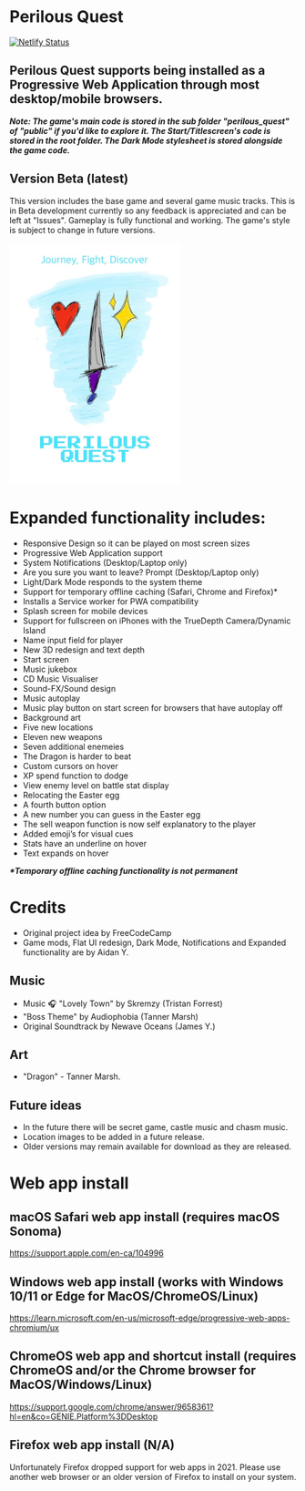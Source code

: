 # Perilous Quest

[![Netlify Status](https://api.netlify.com/api/v1/badges/05ef79ba-a166-4aeb-9e08-bba657c2d41a/deploy-status)](https://app.netlify.com/sites/perilous-quest/deploys)

## Perilous Quest supports being installed as a Progressive Web Application through most desktop/mobile browsers.

<i><b>
Note: The game's main code is stored in the sub folder "perilous_quest" of "public" if you'd like to explore it. The Start/Titlescreen's code is stored in the root folder. The Dark Mode stylesheet is stored alongside the game code.
</b></i>

## Version Beta (latest)

This version includes the base game and several game music tracks. This is in Beta development currently so any feedback is appreciated and can be left at "Issues". Gameplay is fully functional and working. The game's style is subject to change in future versions.

<img src="https://raw.githubusercontent.com/aidan-yip/dragon_slayer/main/public/pq_poster.jpg?raw=true" alt="Perilous Quest poster" width="300"/>
  
# Expanded functionality includes: 
<ul>
  <li>Responsive Design so it can be played on most screen sizes</li>
  <li>Progressive Web Application support</li>
  <li>System Notifications (Desktop/Laptop only)</li>
  <li>Are you sure you want to leave? Prompt (Desktop/Laptop only)</li>
  <li>Light/Dark Mode responds to the system theme</li>
  <li>Support for temporary offline caching (Safari, Chrome and Firefox)*</li>
  <li>Installs a Service worker for PWA compatibility</li>
  <li>Splash screen for mobile devices</li> 
  <li>Support for fullscreen on iPhones with the TrueDepth Camera/Dynamic Island</li>
  <li>Name input field for player</li>
  <li>New 3D redesign and text depth</li>
  <li>Start screen</li>
  <li>Music jukebox</li> 
  <li>CD Music Visualiser</li>
  <li>Sound-FX/Sound design</li> 
  <li>Music autoplay</li>
  <li>Music play button on start screen for browsers that have autoplay off</li>
  <li>Background art</li>
  <li>Five new locations</li>
  <li>Eleven new weapons</li>
  <li>Seven additional enemeies</li>
  <li>The Dragon is harder to beat</li>
  <li>Custom cursors on hover</li>
  <li>XP spend function to dodge</li>
  <li>View enemy level on battle stat display</li>
  <li>Relocating the Easter egg</li>
  <li>A fourth button option</li>
  <li>A new number you can guess in the Easter egg</li>
  <li>The sell weapon function is now self explanatory to the player</li>
  <li>Added emoji’s for visual cues</li>
  <li>Stats have an underline on hover</li>
  <li>Text expands on hover</li>
</ul>

<i><b>*Temporary offline caching functionality is not permanent</b></i>

# Credits

<ul>
<li>Original project idea by FreeCodeCamp</li>
<li>Game mods, Flat UI redesign, Dark Mode, Notifications and Expanded functionality are by Aidan Y.</li>
</ul>

## Music
<ul>
<li>Music 🎧 "Lovely Town" by  Skremzy (Tristan Forrest)</li> 
<li>"Boss Theme" by Audiophobia (Tanner Marsh)</li>
<li>Original Soundtrack by Newave Oceans (James Y.)</li>
</ul>

## Art
<ul>
<li>"Dragon" - Tanner Marsh.</li>
</ul>

## Future ideas

<ul>
<li>In the future there will be secret game, castle music and chasm music.</li> 
  
<li>Location images to be added in a future release.</li>

<li>Older versions may remain available for download as they are released.</li>
</ul>

# Web app install

## macOS Safari web app install (requires macOS Sonoma)

https://support.apple.com/en-ca/104996

## Windows web app install (works with Windows 10/11 or Edge for MacOS/ChromeOS/Linux)

https://learn.microsoft.com/en-us/microsoft-edge/progressive-web-apps-chromium/ux

## ChromeOS web app and shortcut install (requires ChromeOS and/or the Chrome browser for MacOS/Windows/Linux)

https://support.google.com/chrome/answer/9658361?hl=en&co=GENIE.Platform%3DDesktop

## Firefox web app install (N/A)

Unfortunately Firefox dropped support for web apps in 2021. Please use another web browser or an older version of Firefox to install on your system.
